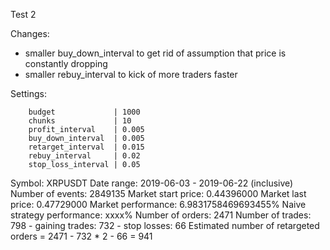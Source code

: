 Test 2

Changes:
- smaller buy_down_interval to get rid of assumption that price is constantly dropping
- smaller rebuy_interval to kick of more traders faster

Settings:
```
    budget             | 1000
    chunks             | 10
    profit_interval    | 0.005
    buy_down_interval  | 0.005
    retarget_interval  | 0.015
    rebuy_interval     | 0.02
    stop_loss_interval | 0.05
```

Symbol: XRPUSDT
Date range: 2019-06-03 - 2019-06-22 (inclusive)
Number of events: 2849135
Market start price: 0.44396000
Market last price: 0.47729000
Market performance: 6.9831758469693455%
Naive strategy performance: xxxx%
Number of orders: 2471
Number of trades: 798
    - gaining trades: 732
    - stop losses: 66
Estimated number of retargeted orders = 2471 - 732 * 2 - 66 = 941